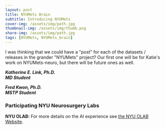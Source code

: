 ```yaml
---
layout: post
title: NYUMets Brain
subtitle: Introducing NYUMets
cover-img: /assets/img/path.jpg
thumbnail-img: /assets/img/thumb.png
share-img: /assets/img/path.jpg
tags: [NYUMets, NYUMets_brain]
---
```


I was thinking that we could have a "post" for each of the datasets / releases in the grander "NYUMets" project? Our first one will be for Katie's work on NYUMets-neuro, but there will be future ones as well.

<!---
![Eric Oermann](https://nyumets.org/assets/img/oermann_talk_violakeh_bright.png "EKO")
--->
***Katherine E. Link, Ph.D.*** \
***MD Student***

<!---
![Eric Oermann](https://nyumets.org/assets/img/oermann_talk_violakeh_bright.png "EKO")
--->
***Fred Kwon, Ph.D.*** \
***MSTP Student***


### Participating NYU Neurosurgery Labs
**NYU OLAB:** For more details on the AI experience see [the NYU OLAB Website](https://nyuolab.org/).